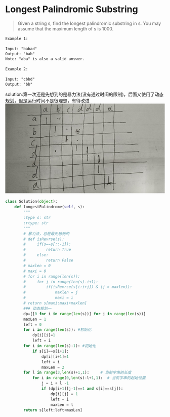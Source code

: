 #  Longest Palindromic Substring
>Given a string s, find the longest palindromic substring in s. You may assume that the maximum length of s is 1000.

```
Example 1:

Input: "babad"
Output: "bab"
Note: "aba" is also a valid answer.

Example 2:

Input: "cbbd"
Output: "bb"
```
solution:第一次还是先想到的是暴力法(没有通过时间的限制)，后面又使用了动态规划，但是运行时间不是很理想，有待改进
![Alt](https://github.com/githublss/image/blob/master/leetimage/dongTaiGH.jpg)

```python
class Solution(object):
    def longestPalindrome(self, s):
        """
        :type s: str
        :rtype: str
        """
        # 暴力法，总是最先想到的
        # def isRevrse(s):
        #     if(s==s[::-1]):
        #         return True
        #     else:
        #         return False
        # maxlen = 0
        # maxi = 0
        # for i in range(len(s)):
        #     for j in range(len(s)-i+1):
        #         if(isRevrse(s[i:i+j]) & (j > maxlen)):
        #             maxlen = j
        #             maxi = i
        # return s[maxi:maxi+maxlen]
        ### 动态规划一
        dp=[[0 for i in range(len(s))] for j in range(len(s))]
        maxLen = 1
        left = 0
        for i in range(len(s)): #初始化
            dp[i][i]=1
            left = i
        for i in range(len(s)-1): #初始化
            if s[i]==s[i+1]:
                dp[i][i+1]=1
                left = i
                maxLen = 2
        for l in range(3,len(s)+1,1):     # 当前字串的长度
            for i in range(0,len(s)-l+1,1):  # 当前字串的起始位置
                j = i + l -1
                if (dp[i+1][j-1]==1 and s[i]==s[j]):
                    dp[i][j] = 1
                    left = i
                    maxLen = l
        return s[left:left+maxLen]
```